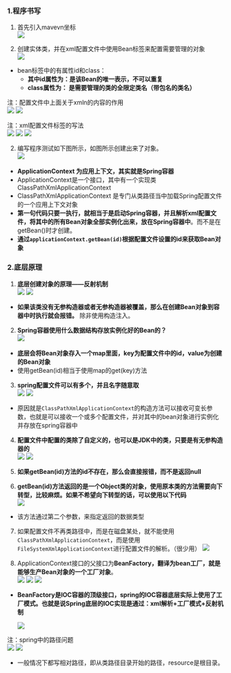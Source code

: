 ### 1.程序书写
1. 首先引入mavevn坐标  
![](assets/02Spring的第一个程序详解/file-20250718011805794.png)

2. 创建实体类，并在xml配置文件中使用Bean标签来配置需要管理的对象  
![](assets/02Spring的第一个程序详解/file-20250723130023709.png)
* bean标签中的有属性id和class：
	* **其中id属性为：是该Bean的唯一表示，不可以重复**  
	* **class属性为： 是需要管理的类的全限定类名（带包名的类名）**

注：配置文件中上面关于xmln的内容的作用  
![](assets/02Spring的第一个程序详解/file-20250725003334555.png)
![](assets/02Spring的第一个程序详解/file-20250725003458523.png)


注：xml配置文件标签的写法  
![](assets/02Spring的第一个程序详解/file-20250724112324255.png)
![](assets/02Spring的第一个程序详解/file-20250724112342687.png)
![](assets/02Spring的第一个程序详解/file-20250724112359797.png)

2. 编写程序测试如下图所示，如图所示创建出来了对象。  
![](assets/02Spring的第一个程序详解/file-20250723130120312.png)
* **ApplicationContext 为应用上下文，其实就是Spring容器** 
* ApplicationContext是一个接口，其中有一个实现类ClassPathXmlApplicationContext  
* ClassPathXmlApplicationContext 是专门从类路径当中加载Spring配置文件的一个应用上下文对象  
* **第一句代码只要一执行，就相当于是启动Spring容器，并且解析xml配置文件，将其中的所有Bean对象全部实例化出来，放在Spring容器中**。而不是在getBean()时才创建。
* **通过`applicationContext.getBean(id)`根据配置文件设置的id来获取Bean对象**

### 2.底层原理

1. **底层创建对象的原理——反射机制**  
![](assets/02Spring的第一个程序详解/file-20250723131230421.png)
![](assets/02Spring的第一个程序详解/file-20250723131247341.png)
* **如果该类没有无参构造器或者无参构造器被覆盖，那么在创建Bean对象到容器中时执行就会报错。** 除非使用构造注入。

2. **Spring容器使用什么数据结构存放实例化好的Bean的？**  
![](assets/02Spring的第一个程序详解/file-20250723131703181.png)
* **底层会将Bean对象存入一个map里面，key为配置文件中的id，value为创建的Bean对象**
* 使用getBean(id)相当于使用map的get(key)方法

3. **spring配置文件可以有多个，并且名字随意取**  
![](assets/02Spring的第一个程序详解/file-20250723132349377.png)
![](assets/02Spring的第一个程序详解/file-20250723132320746.png)
* 原因就是`ClassPathXmlApplicationContext`的构造方法可以接收可变长参数，也就是可以接收一个或多个配置文件，并对其中的bean对象进行实例化并存放在spring容器中

4. **配置文件中配置的类除了自定义的，也可以是JDK中的类，只要是有无参构造器的**  
![](assets/02Spring的第一个程序详解/file-20250723133547082.png)
![](assets/02Spring的第一个程序详解/file-20250723133613762.png)

5. **如果getBean(id)方法的id不存在，那么会直接报错，而不是返回null**
6. **getBean(id)方法返回的是一个Object类的对象，使用原本类的方法需要向下转型，比较麻烦。如果不希望向下转型的话，可以使用以下代码**  
![](assets/02Spring的第一个程序详解/file-20250723134133780.png)
* 该方法通过第二个参数，来指定返回的数据类型

7. 如果配置文件不再类路径中，而是在磁盘某处，就不能使用`ClassPathXmlApplicationContext`，而是使用`FileSystemXmlApplicationContext`进行配置文件的解析。（很少用）
	![](assets/02Spring的第一个程序详解/file-20250723134709807.png)

8. ApplicationContext接口的父接口为**BeanFactory，翻译为bean工厂，就是能够生产Bean对象的一个工厂对象**。  
![](assets/02Spring的第一个程序详解/file-20250723134951115.png)
![](assets/02Spring的第一个程序详解/file-20250723135007242.png)
![](assets/02Spring的第一个程序详解/file-20250723135029126.png)
* **BeanFactory是IOC容器的顶级接口，spring的IOC容器底层实际上使用了工厂模式。也就是说Spring底层的IOC实现是通过：xml解析+工厂模式+反射机制**

	![](assets/02Spring的第一个程序详解/file-20250723135239471.png)

注：spring中的路径问题  
![](assets/02Spring的第一个程序详解/file-20250723133104912.png)
![](assets/02Spring的第一个程序详解/file-20250723133404213.png)
* 一般情况下都写相对路径，即从类路径目录开始的路径，resource是根目录。
